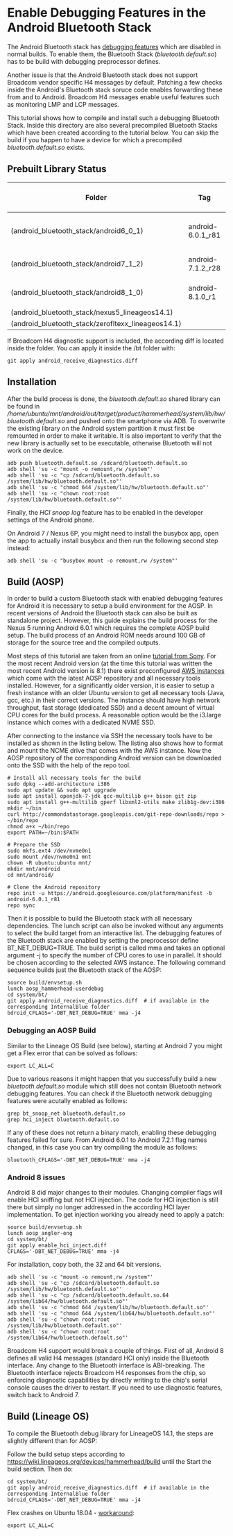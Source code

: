 Enable Debugging Features in the Android Bluetooth Stack
========================================================

The Android Bluetooth stack has [debugging features](https://chromium.googlesource.com/aosp/platform/system/bt/+/master/doc/network_ports.md)
which are disabled in normal builds. To enable them, the Bluetooth Stack
(*bluetooth.default.so*) has to be build with debugging preprocessor defines.

Another issue is that the Android Bluetooth stack does not support Broadcom
vendor specific H4 messages by default. Patching a few checks inside the 
Android's Bluetooth stack soruce code enables forwarding these from and to
Android. Broadcom H4 messages enable useful features such as monitoring LMP
and LCP messages.

This tutorial shows how to compile and install such a debugging Bluetooth Stack.
Inside this directory are also several precompiled Bluetooth Stacks which have
been created according to the tutorial below. You can skip the build if you
happen to have a device for which a precompiled *bluetooth.default.so* exists.


Prebuilt Library Status
-----------------------

Folder | Tag | HCI forwarding | H4 Broadcom Diagnostics | Notes 
------ | --- | -------------- | ----------------------- | -----
(android_bluetooth_stack/android6_0_1) | android-6.0.1_r81 | yes | __yes__      | Recommended for __Nexus 5__ (android_bluetooth_stack/android-6.0.1_r77) and Nexus 6P, seems like the version tag can differ a bit.
(android_bluetooth_stack/android7_1_2) | android-7.1.2_r28 | yes | __yes__      | Recommended for __Nexus 6P__, but it might run on Nexus 5X, Nexus Player, Pixel C.
(android_bluetooth_stack/android8_1_0) | android-8.1.0_r1  | yes | no           | Tested on Nexus 6P, but it might run on Pixel 2 XL, Pixel 2, Pixel XL, Pixel, Pixel C, Nexus 6P, Nexus 5X
(android_bluetooth_stack/nexus5_lineageos14.1) |           | yes | no           | 
(android_bluetooth_stack/zerofltexx_lineageos14.1) |       | yes | no           |

If Broadcom H4 diagnostic support is included, the according diff is located 
inside the folder. You can apply it inside the /bt folder with:

    git apply android_receive_diagnostics.diff


Installation
------------

After the build process is done, the *bluetooth.default.so* shared library can be
found in _/home/ubuntu/mnt/android/out/target/product/hammerhead/system/lib/hw/bluetooth.default.so_
and pushed onto the smartphone via ADB. To overwrite the existing library on
the Android system partition it must first be remounted in order to make it
writable. It is also important to verify that the new library is actually set
to be executable, otherwise Bluetooth will not work on the device.

    adb push bluetooth.default.so /sdcard/bluetooth.default.so
    adb shell 'su -c "mount -o remount,rw /system"'
    adb shell 'su -c "cp /sdcard/bluetooth.default.so /system/lib/hw/bluetooth.default.so"'
    adb shell 'su -c "chmod 644 /system/lib/hw/bluetooth.default.so"'
    adb shell 'su -c "chown root:root /system/lib/hw/bluetooth.default.so"'

Finally, the *HCI snoop log* feature has to be enabled in the developer settings
of the Android phone.

On Android 7 / Nexus 6P, you might need to install the busybox app, open the app to
actually install busybox and then run the following second step instead:

    adb shell 'su -c "busybox mount -o remount,rw /system"'


Build (AOSP)
------------

In order to build a custom Bluetooth stack with enabled debugging features for
Android it is necessary to setup a build environment for the AOSP. In recent
versions of Android the Bluetooth stack can also be built as standalone
project. However, this guide explains the build process for the Nexus 5 running
Android 6.0.1 which requires the complete AOSP build setup. The build process of
an Android ROM needs around 100 GB of storage for the source tree and the
compiled outputs.

Most steps of this tutorial are taken from an online [tutorial from
Sony](https://developer.sonymobile.com/open-devices/aosp-build-instructions/how-to-build-aosp-marshmallow-for-unlocked-xperia-devices/).
For the most recent Android version (at the time this tutorial was written the
most recent Android version is 8.1) there exist preconfigured [AWS
instances](https://aws.amazon.com/marketplace/pp/B01AOKYCZY) which come with
the latest AOSP repository and all necessary tools installed. However, for a
significantly older version, it is easier to setup a fresh instance with an
older Ubuntu version to get all necessary tools (Java, gcc, etc.) in their
correct versions. The instance should have high network throughput, fast
storage (dedicated SSD) and a decent amount of virtual CPU cores for the build
process. A reasonable option would be the i3.large instance which comes with a
dedicated NVME SSD.

After connecting to the instance via SSH the necessary tools have to be
installed as shown in the listing below. The listing also shows how to format
and mount the NCME drive that comes with the AWS instance. Now the AOSP
repository of the corresponding Android version can be downloaded onto the SSD
with the help of the repo tool.

    # Install all necessary tools for the build
    sudo dpkg --add-architecture i386
    sudo apt update && sudo apt upgrade
    sudo apt install openjdk-7-jdk gcc-multilib g++ bison git zip
    sudo apt install g++-multilib gperf libxml2-utils make zlib1g-dev:i386
    mkdir ~/bin
    curl http://commondatastorage.googleapis.com/git-repo-downloads/repo > ~/bin/repo
    chmod a+x ~/bin/repo
    export PATH=~/bin:$PATH
    
    # Prepare the SSD
    sudo mkfs.ext4 /dev/nvme0n1 
    sudo mount /dev/nvme0n1 mnt
    chown -R ubuntu:ubuntu mnt/
    mkdir mnt/android
    cd mnt/android/
    
    # Clone the Android repository
    repo init -u https://android.googlesource.com/platform/manifest -b android-6.0.1_r81
    repo sync

Then it is possible to build the Bluetooth stack with all necessary
dependencies. The lunch script can also be invoked without any arguments to
select the build target from an interactive list. The debugging features of the
Bluetooth stack are enabled by setting the preprocessor define
BT_NET_DEBUG=TRUE. The build script is called mma and takes an optional
argument -j to specify the number of CPU cores to use in parallel. It should be
chosen according to the selected AWS instance. The following command sequence
builds just the Bluetooth stack of the AOSP:

    source build/envsetup.sh
    lunch aosp_hammerhead-userdebug
    cd system/bt/
    git apply android_receive_diagnostics.diff  # if available in the corresponding InternalBlue folder
    bdroid_CFLAGS='-DBT_NET_DEBUG=TRUE' mma -j4


### Debugging an AOSP Build ###

Similar to the Lineage OS Build (see below), starting at Android 7 you might get a 
Flex error that can be solved as follows:

    export LC_ALL=C

Due to various reasons it might happen that you successfully build a new _bluetooth.default.so_
module which still does not contain Bluetooth network debugging features.
You can check if the Bluetooth network debugging features were acutally enabled as follows:

    grep bt_snoop_net bluetooth.default.so
    grep hci_inject bluetooth.default.so
    
If any of these does not return a binary match, enabling these debugging features failed for sure.
From Android 6.0.1 to Android 7.2.1 flag names changed, in this case you can try compiling
the module as follows:

    bluetooth_CFLAGS='-DBT_NET_DEBUG=TRUE' mma -j4

    
### Android 8 issues ###

Android 8 did major changes to their modules. Changing compiler flags will enable HCI 
sniffing but not HCI injection. The code for HCI injection is still there but simply
no longer addressed in the according HCI layer implementation. To get injection working
you already need to apply a patch:

    source build/envsetup.sh
    lunch aosp_angler-eng
    cd system/bt/
    git apply enable_hci_inject.diff
    CFLAGS='-DBT_NET_DEBUG=TRUE' mma -j4

For installation, copy both, the 32 and 64 bit versions.

    adb shell 'su -c "mount -o remount,rw /system"'
    adb shell 'su -c "cp /sdcard/bluetooth.default.so /system/lib/hw/bluetooth.default.so"'
    adb shell 'su -c "cp /sdcard/bluetooth.default.so.64 /system/lib64/hw/bluetooth.default.so"'
    adb shell 'su -c "chmod 644 /system/lib/hw/bluetooth.default.so"'
    adb shell 'su -c "chmod 644 /system/lib64/hw/bluetooth.default.so"'
    adb shell 'su -c "chown root:root /system/lib/hw/bluetooth.default.so"'
    adb shell 'su -c "chown root:root /system/lib64/hw/bluetooth.default.so"'

Broadcom H4 support would break a couple of things. First of all, Android 8 defines
all valid H4 messages (standard HCI only) inside the Bluetooth interface. Any change
to the Bluetooth interface is ABI-breaking. The Bluetooth interface rejects Broadcom
H4 responses from the chip, so enforcing diagnostic capabilities by directly
writing to the chip's serial console causes the driver to restart. If you need to
use diagnostic features, switch back to Android 7.


Build (Lineage OS)
------------------

To compile the Bluetooth debug library for LineageOS 14.1, the steps are
slightly different than for AOSP:

Follow the build setup steps according to https://wiki.lineageos.org/devices/hammerhead/build
until the Start the build section. Then do:

    cd system/bt/
    git apply android_receive_diagnostics.diff  # if available in the corresponding InternalBlue folder
    bdroid_CFLAGS='-DBT_NET_DEBUG=TRUE' mma -j4

Flex crashes on Ubuntu 18.04 - [workaround](https://stackoverflow.com/questions/49301627/android-7-1-2-armv7):

    export LC_ALL=C
